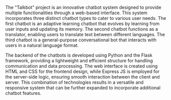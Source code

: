 The "Talkbot" project is an innovative chatbot system designed to provide multiple functionalities through a web-based interface. This system incorporates three distinct chatbot types to cater to various user needs. 
The first chatbot is an adaptive learning chatbot that evolves by learning from user inputs and updating its memory. 
The second chatbot functions as a translator, enabling users to translate text between different languages.
The third chatbot is a general-purpose conversational bot that interacts with users in a natural language format. 
 
The backend of the chatbots is developed using Python and the Flask framework, providing a lightweight and efficient structure for handling communication and data processing. The web interface is created using HTML and CSS for the frontend design, while Express JS is employed for the server-side logic, ensuring smooth interaction between the client and server. This combination of technologies results in a versatile and responsive system that can be further expanded to incorporate additional chatbot features.  
